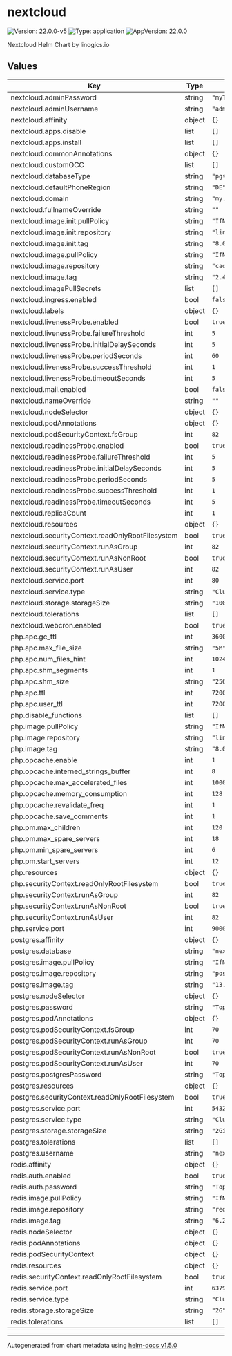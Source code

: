 # nextcloud

![Version: 22.0.0-v5](https://img.shields.io/badge/Version-22.0.0--v5-informational?style=flat-square) ![Type: application](https://img.shields.io/badge/Type-application-informational?style=flat-square) ![AppVersion: 22.0.0](https://img.shields.io/badge/AppVersion-22.0.0-informational?style=flat-square)

Nextcloud Helm Chart by linogics.io

## Values

| Key | Type | Default | Description |
|-----|------|---------|-------------|
| nextcloud.adminPassword | string | `"myTopSecretPaSSword"` |  |
| nextcloud.adminUsername | string | `"administrator"` |  |
| nextcloud.affinity | object | `{}` |  |
| nextcloud.apps.disable | list | `[]` |  |
| nextcloud.apps.install | list | `[]` |  |
| nextcloud.commonAnnotations | object | `{}` |  |
| nextcloud.customOCC | list | `[]` |  |
| nextcloud.databaseType | string | `"pgsql"` |  |
| nextcloud.defaultPhoneRegion | string | `"DE"` |  |
| nextcloud.domain | string | `"my.domain.com"` |  |
| nextcloud.fullnameOverride | string | `""` |  |
| nextcloud.image.init.pullPolicy | string | `"IfNotPresent"` |  |
| nextcloud.image.init.repository | string | `"linogics/nextcloud-php-fpm"` |  |
| nextcloud.image.init.tag | string | `"8.0.8-alpine3.14"` |  |
| nextcloud.image.pullPolicy | string | `"IfNotPresent"` |  |
| nextcloud.image.repository | string | `"caddy"` |  |
| nextcloud.image.tag | string | `"2.4.3-alpine"` |  |
| nextcloud.imagePullSecrets | list | `[]` |  |
| nextcloud.ingress.enabled | bool | `false` |  |
| nextcloud.labels | object | `{}` |  |
| nextcloud.livenessProbe.enabled | bool | `true` |  |
| nextcloud.livenessProbe.failureThreshold | int | `5` |  |
| nextcloud.livenessProbe.initialDelaySeconds | int | `5` |  |
| nextcloud.livenessProbe.periodSeconds | int | `60` |  |
| nextcloud.livenessProbe.successThreshold | int | `1` |  |
| nextcloud.livenessProbe.timeoutSeconds | int | `5` |  |
| nextcloud.mail.enabled | bool | `false` |  |
| nextcloud.nameOverride | string | `""` |  |
| nextcloud.nodeSelector | object | `{}` |  |
| nextcloud.podAnnotations | object | `{}` |  |
| nextcloud.podSecurityContext.fsGroup | int | `82` |  |
| nextcloud.readinessProbe.enabled | bool | `true` |  |
| nextcloud.readinessProbe.failureThreshold | int | `5` |  |
| nextcloud.readinessProbe.initialDelaySeconds | int | `5` |  |
| nextcloud.readinessProbe.periodSeconds | int | `5` |  |
| nextcloud.readinessProbe.successThreshold | int | `1` |  |
| nextcloud.readinessProbe.timeoutSeconds | int | `5` |  |
| nextcloud.replicaCount | int | `1` |  |
| nextcloud.resources | object | `{}` |  |
| nextcloud.securityContext.readOnlyRootFilesystem | bool | `true` |  |
| nextcloud.securityContext.runAsGroup | int | `82` |  |
| nextcloud.securityContext.runAsNonRoot | bool | `true` |  |
| nextcloud.securityContext.runAsUser | int | `82` |  |
| nextcloud.service.port | int | `80` |  |
| nextcloud.service.type | string | `"ClusterIP"` |  |
| nextcloud.storage.storageSize | string | `"10G"` |  |
| nextcloud.tolerations | list | `[]` |  |
| nextcloud.webcron.enabled | bool | `true` |  |
| php.apc.gc_ttl | int | `3600` |  |
| php.apc.max_file_size | string | `"5M"` |  |
| php.apc.num_files_hint | int | `1024` |  |
| php.apc.shm_segments | int | `1` |  |
| php.apc.shm_size | string | `"256M"` |  |
| php.apc.ttl | int | `7200` |  |
| php.apc.user_ttl | int | `7200` |  |
| php.disable_functions | list | `[]` |  |
| php.image.pullPolicy | string | `"IfNotPresent"` |  |
| php.image.repository | string | `"linogics/nextcloud-php-fpm"` |  |
| php.image.tag | string | `"8.0.8-alpine3.14"` |  |
| php.opcache.enable | int | `1` |  |
| php.opcache.interned_strings_buffer | int | `8` |  |
| php.opcache.max_accelerated_files | int | `10000` |  |
| php.opcache.memory_consumption | int | `128` |  |
| php.opcache.revalidate_freq | int | `1` |  |
| php.opcache.save_comments | int | `1` |  |
| php.pm.max_children | int | `120` |  |
| php.pm.max_spare_servers | int | `18` |  |
| php.pm.min_spare_servers | int | `6` |  |
| php.pm.start_servers | int | `12` |  |
| php.resources | object | `{}` |  |
| php.securityContext.readOnlyRootFilesystem | bool | `true` |  |
| php.securityContext.runAsGroup | int | `82` |  |
| php.securityContext.runAsNonRoot | bool | `true` |  |
| php.securityContext.runAsUser | int | `82` |  |
| php.service.port | int | `9000` |  |
| postgres.affinity | object | `{}` |  |
| postgres.database | string | `"nextcloud"` |  |
| postgres.image.pullPolicy | string | `"IfNotPresent"` |  |
| postgres.image.repository | string | `"postgres"` |  |
| postgres.image.tag | string | `"13.3-alpine"` |  |
| postgres.nodeSelector | object | `{}` |  |
| postgres.password | string | `"TopSecretNeXtcloudUserPaSSword"` |  |
| postgres.podAnnotations | object | `{}` |  |
| postgres.podSecurityContext.fsGroup | int | `70` |  |
| postgres.podSecurityContext.runAsGroup | int | `70` |  |
| postgres.podSecurityContext.runAsNonRoot | bool | `true` |  |
| postgres.podSecurityContext.runAsUser | int | `70` |  |
| postgres.postgresPassword | string | `"TopSecretPostgresUserPaSSword"` |  |
| postgres.resources | object | `{}` |  |
| postgres.securityContext.readOnlyRootFilesystem | bool | `true` |  |
| postgres.service.port | int | `5432` |  |
| postgres.service.type | string | `"ClusterIP"` |  |
| postgres.storage.storageSize | string | `"2Gi"` |  |
| postgres.tolerations | list | `[]` |  |
| postgres.username | string | `"nextcloud"` |  |
| redis.affinity | object | `{}` |  |
| redis.auth.enabled | bool | `true` |  |
| redis.auth.password | string | `"TopSecretRED!SPaSSword"` |  |
| redis.image.pullPolicy | string | `"IfNotPresent"` |  |
| redis.image.repository | string | `"redis"` |  |
| redis.image.tag | string | `"6.2.4-alpine3.14"` |  |
| redis.nodeSelector | object | `{}` |  |
| redis.podAnnotations | object | `{}` |  |
| redis.podSecurityContext | object | `{}` |  |
| redis.resources | object | `{}` |  |
| redis.securityContext.readOnlyRootFilesystem | bool | `true` |  |
| redis.service.port | int | `6379` |  |
| redis.service.type | string | `"ClusterIP"` |  |
| redis.storage.storageSize | string | `"2G"` |  |
| redis.tolerations | list | `[]` |  |

----------------------------------------------
Autogenerated from chart metadata using [helm-docs v1.5.0](https://github.com/norwoodj/helm-docs/releases/v1.5.0)
